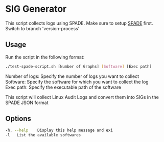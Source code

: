 # SIG Generator

This script collects logs using SPADE. Make sure to setup [SPADE](https://github.com/zeerakb1/SPADE.git) first. Switch to branch 'version-process'

## Usage

Run the script in the following format:

```bash
./test-spade-script.sh [Number of Graphs] [Software] [Exec path]
```

Number of logs:  Specify the number of logs you want to collect <br>
Software: Specify the software for which you want to collect the log <br>
Exec path:  Specify the executable path of the software <br>

This script will collect Linux Audit Logs and convert them into SIGs in the SPADE JSON format <br>

## Options
```bash
-h, --help    Display this help message and exi
-l   List the available softwares
```


